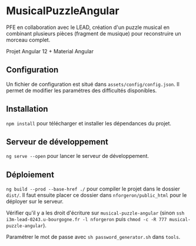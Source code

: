 # MusicalPuzzleAngular

PFE en collaboration avec le LEAD, création d'un puzzle musical en combinant plusieurs pièces (fragment de musique) pour reconstruire un morceau complet.

Projet Angular 12 + Material Angular

## Configuration

Un fichier de configuration est situé dans `assets/config/config.json`.
Il permet de modifier les paramétres des difficultés disponibles.

## Installation

`npm install` pour télécharger et installer les dépendances du projet. 

## Serveur de développement

`ng serve --open` pour lancer le serveur de développement.

## Déploiement

`ng build --prod --base-href ./` pour compiler le projet dans le dossier `dist/`.
Il faut ensuite placer ce dossier dans `nforgeron/public_html` pour le déployer sur le serveur.

Vérifier qu'il y a les droit d'écriture sur `musical-puzzle-angular` (sinon `ssh i3m-lead-0243.u-bourgogne.fr -l nforgeron` puis `chmod -c -R 777 musical-puzzle-angular`).

Paramétrer le mot de passe avec `sh password_generator.sh` dans `tools`.